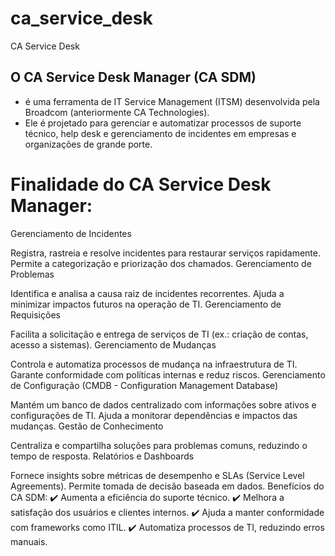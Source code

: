 # ca_service_desk
CA Service Desk 

## O CA Service Desk Manager (CA SDM) 
- é uma ferramenta de IT Service Management (ITSM) desenvolvida pela Broadcom (anteriormente CA Technologies).
- Ele é projetado para gerenciar e automatizar processos de suporte técnico, help desk e gerenciamento de incidentes em empresas e organizações de grande porte.

# Finalidade do CA Service Desk Manager:
Gerenciamento de Incidentes

Registra, rastreia e resolve incidentes para restaurar serviços rapidamente.
Permite a categorização e priorização dos chamados.
Gerenciamento de Problemas

Identifica e analisa a causa raiz de incidentes recorrentes.
Ajuda a minimizar impactos futuros na operação de TI.
Gerenciamento de Requisições

Facilita a solicitação e entrega de serviços de TI (ex.: criação de contas, acesso a sistemas).
Gerenciamento de Mudanças

Controla e automatiza processos de mudança na infraestrutura de TI.
Garante conformidade com políticas internas e reduz riscos.
Gerenciamento de Configuração (CMDB - Configuration Management Database)

Mantém um banco de dados centralizado com informações sobre ativos e configurações de TI.
Ajuda a monitorar dependências e impactos das mudanças.
Gestão de Conhecimento

Centraliza e compartilha soluções para problemas comuns, reduzindo o tempo de resposta.
Relatórios e Dashboards

Fornece insights sobre métricas de desempenho e SLAs (Service Level Agreements).
Permite tomada de decisão baseada em dados.
Benefícios do CA SDM:
✔️ Aumenta a eficiência do suporte técnico.
✔️ Melhora a satisfação dos usuários e clientes internos.
✔️ Ajuda a manter conformidade com frameworks como ITIL.
✔️ Automatiza processos de TI, reduzindo erros manuais.
